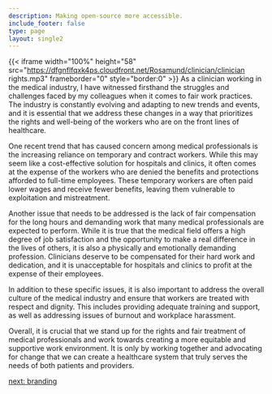 ```yaml
---
description: Making open-source more accessible.
include_footer: false
type: page
layout: single2
---
```



{{< iframe width="100%" height="58" src="https://dfgnflfqxk4ps.cloudfront.net/Rosamund/clinician/clinician rights.mp3" frameborder="0" style="border:0" >}}
As a clinician working in the medical industry, I have witnessed firsthand the struggles and challenges faced by my colleagues when it comes to fair work practices. The industry is constantly evolving and adapting to new trends and events, and it is essential that we address these changes in a way that prioritizes the rights and well-being of the workers who are on the front lines of healthcare.

One recent trend that has caused concern among medical professionals is the increasing reliance on temporary and contract workers. While this may seem like a cost-effective solution for hospitals and clinics, it often comes at the expense of the workers who are denied the benefits and protections afforded to full-time employees. These temporary workers are often paid lower wages and receive fewer benefits, leaving them vulnerable to exploitation and mistreatment.

Another issue that needs to be addressed is the lack of fair compensation for the long hours and demanding work that many medical professionals are expected to perform. While it is true that the medical field offers a high degree of job satisfaction and the opportunity to make a real difference in the lives of others, it is also a physically and emotionally demanding profession. Clinicians deserve to be compensated for their hard work and dedication, and it is unacceptable for hospitals and clinics to profit at the expense of their employees.

In addition to these specific issues, it is also important to address the overall culture of the medical industry and ensure that workers are treated with respect and dignity. This includes providing adequate training and support, as well as addressing issues of burnout and workplace harassment.

Overall, it is crucial that we stand up for the rights and fair treatment of medical professionals and work towards creating a more equitable and supportive work environment. It is only by working together and advocating for change that we can create a healthcare system that truly serves the needs of both patients and providers.


<a href="https://workdojos.com/clinician/branding">next: branding</a>
